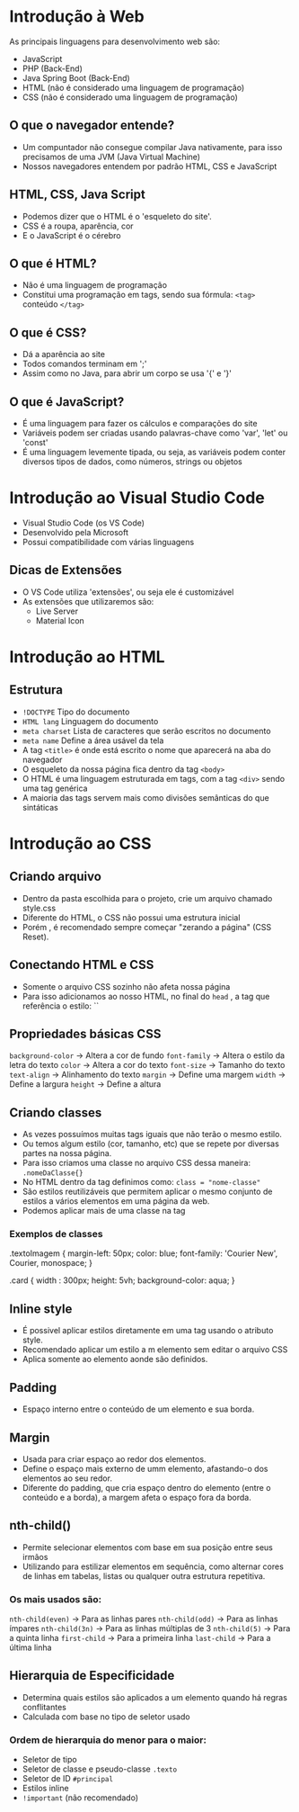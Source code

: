 # Introdução à Web

As principais linguagens para desenvolvimento web são:
- JavaScript
- PHP (Back-End)
- Java Spring Boot (Back-End)
- HTML (não é considerado uma linguagem de programação)
- CSS (não é considerado uma linguagem de programação)

## O que o navegador entende?

- Um compuntador não consegue compilar Java nativamente, para isso precisamos de uma JVM (Java Virtual Machine)
- Nossos navegadores entendem por padrão HTML, CSS e JavaScript

## HTML, CSS, Java Script 

- Podemos dizer que o HTML é o 'esqueleto do site'.
- CSS é a roupa, aparência, cor
- E o JavaScript é o cérebro

## O que é HTML?

- Não é uma linguagem de programação
- Constitui uma programação em tags, sendo sua fórmula: ``<tag>`` conteúdo ``</tag>``

## O que é CSS?

- Dá a aparência ao site
- Todos comandos terminam em ';'
- Assim como no Java, para abrir um corpo se usa '{' e '}'

## O que é JavaScript?

- É uma linguagem para fazer os cálculos e comparações do site
- Variáveis podem ser criadas usando palavras-chave como 'var', 'let' ou 'const'
- É uma linguagem levemente tipada, ou seja, as variáveis podem conter diversos tipos de dados, como números, strings ou objetos

# Introdução ao Visual Studio Code

- Visual Studio Code (os VS Code)
- Desenvolvido pela Microsoft
- Possui compatibilidade com várias linguagens

## Dicas de Extensões

- O VS Code utiliza 'extensões', ou seja ele é customizável
- As extensões que utilizaremos são:
  - Live Server
  - Material Icon

# Introdução ao HTML

## Estrutura

- ``!DOCTYPE`` Tipo do documento
- ``HTML lang`` Linguagem do documento
- ``meta charset`` Lista de caracteres que serão escritos no documento
- ``meta name`` Define a área usável da tela
-  A tag ``<title>`` é onde está escrito o nome que aparecerá na aba do navegador
-  O esqueleto da nossa página fica dentro da tag ``<body>``
-  O HTML é uma linguagem estruturada em tags, com a tag ``<div>`` sendo uma tag genérica
-  A maioria das tags servem mais como divisões semânticas do que sintáticas


# Introdução ao CSS

## Criando arquivo

- Dentro da pasta escolhida para o projeto, crie um arquivo chamado style.css
- Diferente do HTML, o CSS não possui uma estrutura inicial
- Porém , é recomendado sempre começar "zerando a página" (CSS Reset).

## Conectando HTML e CSS

- Somente o arquivo CSS sozinho não afeta nossa página
- Para isso adicionamos ao nosso HTML, no final do ``head`` , a tag que referência o estilo:
  ``<link rel= "stylesheet" href= "style.css">

## Propriedades básicas CSS

``background-color`` -> Altera a cor de fundo
``font-family`` -> Altera o estilo da letra do texto
``color`` -> Altera a cor do texto
``font-size`` -> Tamanho do texto
``text-align`` -> Alinhamento do texto
``margin`` -> Define uma margem
``width`` -> Define a largura
``height`` -> Define a altura

## Criando classes

- As vezes possuímos muitas tags iguais que não terão o mesmo estilo.
- Ou temos algum estilo (cor, tamanho, etc) que se repete por diversas partes na nossa página.
- Para isso criamos uma classe no arquivo CSS dessa maneira: ``.nomeDaClasse{}``
- No HTML dentro da tag definimos como: ``class = "nome-classe"``
- São estilos reutilizáveis que permitem aplicar o mesmo conjunto de estilos a vários elementos em uma página da web.
- Podemos aplicar mais de uma classe  na tag

### Exemplos de classes

.textoImagem {
  margin-left: 50px;
  color: blue;
  font-family: 'Courier New', Courier, monospace;
}

<div class= "textoImagem"></div>

<div class= "classe1 classe2"></div>

.card {
width : 300px;
height: 5vh;
background-color: aqua;
}
<body>
<div class= "card"></div>
</body>

## Inline style

- É possivel aplicar estilos diretamente em uma tag usando o atributo style.
- Recomendado aplicar um estilo a m elemento sem editar o arquivo CSS
- Aplica somente ao elemento aonde são definidos.

## Padding

- Espaço interno entre o conteúdo de um elemento e sua borda.

## Margin

- Usada para criar espaço ao redor dos elementos.
- Define o espaço mais externo de umm elemento, afastando-o dos elementos ao seu redor.
- Diferente do padding, que cria espaço dentro do elemento (entre o conteúdo e a borda), a margem afeta o espaço fora da borda.

## nth-child()

- Permite selecionar elementos com base em sua posição entre seus irmãos
- Utilizando para estilizar elementos em sequência, como alternar cores de linhas em tabelas, listas ou qualquer outra estrutura repetitiva.

### Os mais usados são:

``nth-child(even)`` -> Para as linhas pares
``nth-child(odd)`` -> Para as linhas ímpares
``nth-child(3n)`` -> Para as linhas múltiplas de 3
``nth-child(5)`` -> Para a quinta linha
``first-child`` -> Para a primeira linha
``last-child`` -> Para a última linha

## Hierarquia de Especificidade

- Determina quais estilos são aplicados a um elemento quando há regras conflitantes 
- Calculada com base no tipo de seletor usado

### Ordem de hierarquia do menor para o maior:

- Seletor de tipo
- Seletor de classe e pseudo-classe ``.texto``
- Seletor de ID ``#principal``
- Estilos inline
- ``!important`` (não recomendado)

